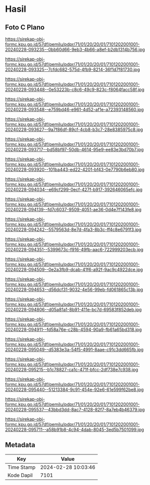 # Hasil

## Foto C Plano

https://sirekap-obj-formc.kpu.go.id/57df/pemilu/pdpr/71/01/20/20/01/7101202001001-20240228-093235--0bb60d66-9eb3-4b66-a8ef-b2db1314b756.jpg

https://sirekap-obj-formc.kpu.go.id/57df/pemilu/pdpr/71/01/20/20/01/7101202001001-20240228-093325--7cfdc682-575d-4fb9-8214-36f1d7f81730.jpg

https://sirekap-obj-formc.kpu.go.id/57df/pemilu/pdpr/71/01/20/20/01/7101202001001-20240228-093448--0e53223b-c8c6-49c9-823c-f8064facc58f.jpg

https://sirekap-obj-formc.kpu.go.id/57df/pemilu/pdpr/71/01/20/20/01/7101202001001-20240228-093548--e759bd46-e961-4d52-af1e-a72393148560.jpg

https://sirekap-obj-formc.kpu.go.id/57df/pemilu/pdpr/71/01/20/20/01/7101202001001-20240228-093627--9a7f86df-89cf-4cb8-b3c7-28e8385975c8.jpg

https://sirekap-obj-formc.kpu.go.id/57df/pemilu/pdpr/71/01/20/20/01/7101202001001-20240228-093717--bd58bf97-50db-4614-95e9-ee83e3bd70b7.jpg

https://sirekap-obj-formc.kpu.go.id/57df/pemilu/pdpr/71/01/20/20/01/7101202001001-20240228-093920--101ba443-ed22-4201-bf43-0e7790b6eb80.jpg

https://sirekap-obj-formc.kpu.go.id/57df/pemilu/pdpr/71/01/20/20/01/7101202001001-20240228-094034--e69cf299-0ecf-427f-b917-392646065efc.jpg

https://sirekap-obj-formc.kpu.go.id/57df/pemilu/pdpr/71/01/20/20/01/7101202001001-20240228-094139--fd7c6037-9509-4051-ae36-0d4e7f143fe8.jpg

https://sirekap-obj-formc.kpu.go.id/57df/pemilu/pdpr/71/01/20/20/01/7101202001001-20240228-094242--5579563d-8e7d-4fa3-8b3c-ff4c8e6791f3.jpg

https://sirekap-obj-formc.kpu.go.id/57df/pemilu/pdpr/71/01/20/20/01/7101202001001-20240228-094351--5399673c-f916-49fb-aac6-722999203ecb.jpg

https://sirekap-obj-formc.kpu.go.id/57df/pemilu/pdpr/71/01/20/20/01/7101202001001-20240228-094509--0e2a3fb9-dcab-41f6-a92f-9ac9c4922dce.jpg

https://sirekap-obj-formc.kpu.go.id/57df/pemilu/pdpr/71/01/20/20/01/7101202001001-20240228-094653--d56dcf31-9032-4e56-99eb-fd061865c13b.jpg

https://sirekap-obj-formc.kpu.go.id/57df/pemilu/pdpr/71/01/20/20/01/7101202001001-20240228-094806--d05a81a1-8b91-411e-bc7d-69583f852deb.jpg

https://sirekap-obj-formc.kpu.go.id/57df/pemilu/pdpr/71/01/20/20/01/7101202001001-20240228-094911--fd58a76e-c28b-4594-90a9-fb61a65bd318.jpg

https://sirekap-obj-formc.kpu.go.id/57df/pemilu/pdpr/71/01/20/20/01/7101202001001-20240228-095049--d5383e3a-54f5-4991-8aae-c91c3dd665fb.jpg

https://sirekap-obj-formc.kpu.go.id/57df/pemilu/pdpr/71/01/20/20/01/7101202001001-20240228-095215--b1c78827-ca1c-471f-bfcc-2df738e7c938.jpg

https://sirekap-obj-formc.kpu.go.id/57df/pemilu/pdpr/71/01/20/20/01/7101202001001-20240228-095440--51213384-9c91-454e-92e6-61e599f62be8.jpg

https://sirekap-obj-formc.kpu.go.id/57df/pemilu/pdpr/71/01/20/20/01/7101202001001-20240228-095537--43bbd3dd-8ac7-4128-82f7-8a7eb4b46379.jpg

https://sirekap-obj-formc.kpu.go.id/57df/pemilu/pdpr/71/01/20/20/01/7101202001001-20240228-095711--a58b91b8-4c94-4dab-8045-3ed5b7501099.jpg


## Metadata

| Key        | Value               |
| ---------- | ------------------- |
| Time Stamp | 2024-02-28 10:03:46 |
| Kode Dapil | 7101                |



